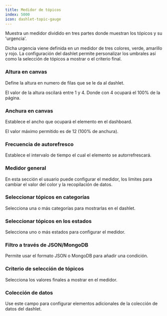 ```yaml
---
title: Medidor de tópicos
index: 5000
icon: dashlet-topic-gauge
---
```


Muestra un medidor dividido en tres partes donde muestran los tópicos y su 'urgencia'.

Dicha urgencia viene definida en un medidor de tres colores, verde, amarillo y rojo. La configuración del dashlet
permite personalizar los umbrales así como la selección de tópicos a mostrar o el criterio final.

### Altura en canvas

Define la altura en numero de filas que se le da al dashlet.

El valor de la altura oscilará entre 1 y 4. Donde con 4 ocupará el 100% de la página.

### Anchura en canvas

Establece el ancho que ocupará el elemento en el dashboard.

El valor máximo permitido es de 12 (100% de anchura).

### Frecuencia de autorefresco

Establece el intervalo de tiempo el cual el elemento se autorrefrescará.

### Medidor general

En esta sección el usuario puede configurar el medidor, los limites para cambiar el valor del color y la recopilación de
datos.

### Seleccionar tópicos en categorías

Selecciona una o más categorías para mostrarlas en el dashlet.

### Seleccionar tópicos en los estados

Selecciona uno o más estados para configurar el medidor.

### Filtro a través de JSON/MongoDB

Permite usar el formato JSON o MongoDB para añadir una condición.

### Criterio de selección de tópicos

Selecciona los valores finales a mostrar en el medidor.

### Colección de datos

Use este campo para configurar elementos adicionales de la colección de datos del dashlet.
